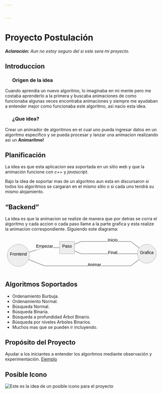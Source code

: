 ```yaml
---


---
```


<h1 id="proyecto-postulación">Proyecto Postulación</h1>
<p><em><strong>Aclaración:</strong>  Aun no estoy seguro del si este sera mi proyecto.</em></p>
<h2 id="introduccion">Introduccion</h2>
<h3 id="origen-de-la-idea">&nbsp;&nbsp;&nbsp;&nbsp;&nbsp; Origen de la idea</h3>
<p>Cuando aprendia un nuevo algoritmo, lo imaginaba en mi mente pero me costaba aprenderlo a la primera y buscaba animaciones de como funcionaba algunas veces encontraba animaciones y siempre me ayudaban a entender mejor como funcionaba este algoritmo, asi nacio esta idea.</p>
<h3 id="¿que-idea">&nbsp;&nbsp;&nbsp;&nbsp;&nbsp; ¿Que idea?</h3>
<p>Crear un animador de algoritmos en el cual uno pueda ingresar datos en un algoritmo especifico y se pueda procesar y lanzar una animacion realizando asi un <strong>Animaritmo!</strong></p>
<h2 id="planificación">Planificación</h2>
<p>La idea es que esta aplicacion sea soportada en un sitio web y que la animación funcione con <em>c++</em> y <em>javascript</em>.</p>
<p>Bajo la idea de soportar mas de un algoritmo aun esta en discursaron si todos los algoritmos se cargaran en el mismo sitio o si cada uno tendrá su mismo alojamiento.</p>
<h2 id="backend">“Backend”</h2>
<p>La idea es que la animacion se realize de manera que por detras se corra el algoritmo y cada accion o cada paso llame a la parte grafica y esta realize la animacion correspondiente. SIguiendo este diagrama:</p>
<pre class=" language-mermaid"><svg id="mermaid-svg-0ZXWZYZqIeMjI31Y" width="100%" xmlns="http://www.w3.org/2000/svg" xmlns:xlink="http://www.w3.org/1999/xlink" height="135.2916488647461" style="max-width: 580.1666870117188px;" viewBox="0 0 580.1666870117188 135.2916488647461"><style>#mermaid-svg-0ZXWZYZqIeMjI31Y{font-family:"trebuchet ms",verdana,arial,sans-serif;font-size:16px;fill:#000000;}#mermaid-svg-0ZXWZYZqIeMjI31Y .error-icon{fill:#552222;}#mermaid-svg-0ZXWZYZqIeMjI31Y .error-text{fill:#552222;stroke:#552222;}#mermaid-svg-0ZXWZYZqIeMjI31Y .edge-thickness-normal{stroke-width:2px;}#mermaid-svg-0ZXWZYZqIeMjI31Y .edge-thickness-thick{stroke-width:3.5px;}#mermaid-svg-0ZXWZYZqIeMjI31Y .edge-pattern-solid{stroke-dasharray:0;}#mermaid-svg-0ZXWZYZqIeMjI31Y .edge-pattern-dashed{stroke-dasharray:3;}#mermaid-svg-0ZXWZYZqIeMjI31Y .edge-pattern-dotted{stroke-dasharray:2;}#mermaid-svg-0ZXWZYZqIeMjI31Y .marker{fill:#666;stroke:#666;}#mermaid-svg-0ZXWZYZqIeMjI31Y .marker.cross{stroke:#666;}#mermaid-svg-0ZXWZYZqIeMjI31Y svg{font-family:"trebuchet ms",verdana,arial,sans-serif;font-size:16px;}#mermaid-svg-0ZXWZYZqIeMjI31Y .label{font-family:"trebuchet ms",verdana,arial,sans-serif;color:#000000;}#mermaid-svg-0ZXWZYZqIeMjI31Y .cluster-label text{fill:#333;}#mermaid-svg-0ZXWZYZqIeMjI31Y .cluster-label span{color:#333;}#mermaid-svg-0ZXWZYZqIeMjI31Y .label text,#mermaid-svg-0ZXWZYZqIeMjI31Y span{fill:#000000;color:#000000;}#mermaid-svg-0ZXWZYZqIeMjI31Y .node rect,#mermaid-svg-0ZXWZYZqIeMjI31Y .node circle,#mermaid-svg-0ZXWZYZqIeMjI31Y .node ellipse,#mermaid-svg-0ZXWZYZqIeMjI31Y .node polygon,#mermaid-svg-0ZXWZYZqIeMjI31Y .node path{fill:#eee;stroke:#999;stroke-width:1px;}#mermaid-svg-0ZXWZYZqIeMjI31Y .node .label{text-align:center;}#mermaid-svg-0ZXWZYZqIeMjI31Y .node.clickable{cursor:pointer;}#mermaid-svg-0ZXWZYZqIeMjI31Y .arrowheadPath{fill:#333333;}#mermaid-svg-0ZXWZYZqIeMjI31Y .edgePath .path{stroke:#666;stroke-width:1.5px;}#mermaid-svg-0ZXWZYZqIeMjI31Y .flowchart-link{stroke:#666;fill:none;}#mermaid-svg-0ZXWZYZqIeMjI31Y .edgeLabel{background-color:white;text-align:center;}#mermaid-svg-0ZXWZYZqIeMjI31Y .edgeLabel rect{opacity:0.5;background-color:white;fill:white;}#mermaid-svg-0ZXWZYZqIeMjI31Y .cluster rect{fill:hsl(210,66.6666666667%,95%);stroke:#26a;stroke-width:1px;}#mermaid-svg-0ZXWZYZqIeMjI31Y .cluster text{fill:#333;}#mermaid-svg-0ZXWZYZqIeMjI31Y .cluster span{color:#333;}#mermaid-svg-0ZXWZYZqIeMjI31Y div.mermaidTooltip{position:absolute;text-align:center;max-width:200px;padding:2px;font-family:"trebuchet ms",verdana,arial,sans-serif;font-size:12px;background:hsl(-160,0%,93.3333333333%);border:1px solid #26a;border-radius:2px;pointer-events:none;z-index:100;}#mermaid-svg-0ZXWZYZqIeMjI31Y:root{--mermaid-font-family:"trebuchet ms",verdana,arial,sans-serif;}#mermaid-svg-0ZXWZYZqIeMjI31Y flowchart{fill:apa;}</style><g><g class="output"><g class="clusters"></g><g class="edgePaths"><g class="edgePath LS-C LE-A" style="opacity: 1;" id="L-C-A"><path class="path" d="M90.33690607424651,62.01933063439446L149.06666564941406,44.71665954589844L206.0833282470703,44.71665954589844" marker-end="url(https://stackedit.io/app#arrowhead578)" style="fill:none"></path><defs><marker id="arrowhead578" viewBox="0 0 10 10" refX="9" refY="5" markerUnits="strokeWidth" markerWidth="8" markerHeight="6" orient="auto"><path d="M 0 0 L 10 5 L 0 10 z" class="arrowheadPath" style="stroke-width: 1px; stroke-dasharray: 1px, 0px;"></path></marker></defs></g><g class="edgePath LS-A LE-B" style="opacity: 1;" id="L-A-B"><path class="path" d="M262.54998779296875,32.328115935385966L287.54998779296875,21.35832977294922L337.8916549682617,21.35832977294922L406.9083251953125,21.35832977294922L450.5833282470703,21.35832977294922L475.5833282470703,21.35832977294922L507.99525014068615,46.26596706439323" marker-end="url(https://stackedit.io/app#arrowhead579)" style="fill:none"></path><defs><marker id="arrowhead579" viewBox="0 0 10 10" refX="9" refY="5" markerUnits="strokeWidth" markerWidth="8" markerHeight="6" orient="auto"><path d="M 0 0 L 10 5 L 0 10 z" class="arrowheadPath" style="stroke-width: 1px; stroke-dasharray: 1px, 0px;"></path></marker></defs></g><g class="edgePath LS-B LE-A" style="opacity: 1;" id="L-B-A"><path class="path" d="M500.5833282470703,68.07498931884766L475.5833282470703,68.07498931884766L450.5833282470703,68.07498931884766L406.9083251953125,68.07498931884766L337.8916549682617,68.07498931884766L287.54998779296875,68.07498931884766L262.54998779296875,57.10520315641091" marker-end="url(https://stackedit.io/app#arrowhead580)" style="fill:none"></path><defs><marker id="arrowhead580" viewBox="0 0 10 10" refX="9" refY="5" markerUnits="strokeWidth" markerWidth="8" markerHeight="6" orient="auto"><path d="M 0 0 L 10 5 L 0 10 z" class="arrowheadPath" style="stroke-width: 1px; stroke-dasharray: 1px, 0px;"></path></marker></defs></g><g class="edgePath LS-B LE-C" style="opacity: 1;" id="L-B-C"><path class="path" d="M507.80146433550453,89.6294950278463L475.5833282470703,113.93331909179688L450.5833282470703,113.93331909179688L406.9083251953125,113.93331909179688L337.8916549682617,113.93331909179688L287.54998779296875,113.93331909179688L234.31665802001953,113.93331909179688L149.06666564941406,113.93331909179688L88.98688886672898,89.64612881321061" marker-end="url(https://stackedit.io/app#arrowhead581)" style="fill:none"></path><defs><marker id="arrowhead581" viewBox="0 0 10 10" refX="9" refY="5" markerUnits="strokeWidth" markerWidth="8" markerHeight="6" orient="auto"><path d="M 0 0 L 10 5 L 0 10 z" class="arrowheadPath" style="stroke-width: 1px; stroke-dasharray: 1px, 0px;"></path></marker></defs></g></g><g class="edgeLabels"><g class="edgeLabel" style="opacity: 1;" transform="translate(149.06666564941406,44.71665954589844)"><g transform="translate(-32.01666259765625,-13.358329772949219)" class="label"><rect rx="0" ry="0" width="64.0333251953125" height="26.716659545898438"></rect><foreignObject width="64.0333251953125" height="26.716659545898438"><div xmlns="http://www.w3.org/1999/xhtml" style="display: inline-block; white-space: nowrap;"><span id="L-L-C-A" class="edgeLabel L-LS-C' L-LE-A">Empezar</span></div></foreignObject></g></g><g class="edgeLabel" style="opacity: 1;" transform="translate(406.9083251953125,21.35832977294922)"><g transform="translate(-18.675003051757812,-13.358329772949219)" class="label"><rect rx="0" ry="0" width="37.350006103515625" height="26.716659545898438"></rect><foreignObject width="37.350006103515625" height="26.716659545898438"><div xmlns="http://www.w3.org/1999/xhtml" style="display: inline-block; white-space: nowrap;"><span id="L-L-A-B" class="edgeLabel L-LS-A' L-LE-B">Inicio</span></div></foreignObject></g></g><g class="edgeLabel" style="opacity: 1;" transform="translate(406.9083251953125,68.07498931884766)"><g transform="translate(-17.333328247070312,-13.358329772949219)" class="label"><rect rx="0" ry="0" width="34.666656494140625" height="26.716659545898438"></rect><foreignObject width="34.666656494140625" height="26.716659545898438"><div xmlns="http://www.w3.org/1999/xhtml" style="display: inline-block; white-space: nowrap;"><span id="L-L-B-A" class="edgeLabel L-LS-B' L-LE-A">Final</span></div></foreignObject></g></g><g class="edgeLabel" style="opacity: 1;" transform="translate(337.8916549682617,113.93331909179688)"><g transform="translate(-25.34166717529297,-13.358329772949219)" class="label"><rect rx="0" ry="0" width="50.68333435058594" height="26.716659545898438"></rect><foreignObject width="50.68333435058594" height="26.716659545898438"><div xmlns="http://www.w3.org/1999/xhtml" style="display: inline-block; white-space: nowrap;"><span id="L-L-B-C" class="edgeLabel L-LS-B' L-LE-C">Animar</span></div></foreignObject></g></g></g><g class="nodes"><g class="node default" style="opacity: 1;" id="flowchart-C-2998" transform="translate(50.025001525878906,73.89582443237305)"><circle x="-42.025001525878906" y="-23.35832977294922" r="42.025001525878906" class="label-container"></circle><g class="label" transform="translate(0,0)"><g transform="translate(-32.025001525878906,-13.358329772949219)"><foreignObject width="64.05000305175781" height="26.716659545898438"><div xmlns="http://www.w3.org/1999/xhtml" style="display: inline-block; white-space: nowrap;">Frontend</div></foreignObject></g></g></g><g class="node default" style="opacity: 1;" id="flowchart-A-2999" transform="translate(234.31665802001953,44.71665954589844)"><rect rx="0" ry="0" x="-28.23332977294922" y="-23.35832977294922" width="56.46665954589844" height="46.71665954589844" class="label-container"></rect><g class="label" transform="translate(0,0)"><g transform="translate(-18.23332977294922,-13.358329772949219)"><foreignObject width="36.46665954589844" height="26.716659545898438"><div xmlns="http://www.w3.org/1999/xhtml" style="display: inline-block; white-space: nowrap;">Paso</div></foreignObject></g></g></g><g class="node default" style="opacity: 1;" id="flowchart-B-3001" transform="translate(536.3749923706055,68.07498931884766)"><circle x="-35.791664123535156" y="-23.35832977294922" r="35.791664123535156" class="label-container"></circle><g class="label" transform="translate(0,0)"><g transform="translate(-25.791664123535156,-13.358329772949219)"><foreignObject width="51.58332824707031" height="26.716659545898438"><div xmlns="http://www.w3.org/1999/xhtml" style="display: inline-block; white-space: nowrap;">Grafica</div></foreignObject></g></g></g></g></g></g></svg></pre>
<h2 id="algoritmos-soportados">Algoritmos Soportados</h2>
<ul>
<li>Ordenamiento Burbuja.</li>
<li>Ordenamiento Normal.</li>
<li>Búsqueda Normal.</li>
<li>Búsqueda Binaria.</li>
<li>Búsqueda a profundidad Árbol Binario.</li>
<li>Búsqueda por niveles Arboles Binarios.</li>
<li>Muchos mas que se pueden ir incluyendo.</li>
</ul>
<h2 id="propósito-del-proyecto">Propósito del Proyecto</h2>
<p>Ayudar a los iniciantes a entender los algoritmos mediante observación y experimentación. <a href="http://lwh.free.fr/pages/algo/tri/tri_bulle_es.html">Ejemplo</a></p>
<h2 id="posible-icono">Posible Icono</h2>
<p><img src="https://lh3.googleusercontent.com/CVLG9zyqTvC_SsVEMCxbHmi38jAmkGEGLkUEklv_mUe6LLTxP_xd6DsIzKg3TbM_F6inyXlG97bcTTu6lLZOmVLAPFIugOPz8Q-b2eOR4rPjiGwvwzEE_OQYwKvuwFisP262EdC_ViCFwpmTA1MnBlPePxbfx0f-X-GobVCY1DLR_1IxaFD9bOVrDNQ62pvvzcZUzt2oi59mDRzzSXIUpWYFL8huUsLQ7tRC3BMHohCDTJdDxX0t7c6oc9QG3Y8Bh9doPhNhalMWN8A_Bype0eqxpFHFu3w8ZQ1C0Xf7T2GiTrxnaJaPWl0sMKIDVcejmPbfp4K3_kcE4Vo4v8WXruhMxfJLIcVbRQq-QwAhjk1E767KCNgH_a9IKlkTAqAz_wU62Ld2kpjE-dIUTOWKVnS2L1kA-ORKFoeTjA31Ugx35NgzB-zDLKpITSh6btdmPdQBpWnFdCaAvQoiQ2k__XCtLexkuZAl9iDnBNkMxYchO4WLtJhiQbjaFWTesfDv-_xMOWnpZirEG7Ps5mdew8uydhBy5KiAmfFXub4BHoQQLYGLbNvRnZk3M_o5i-0kDp-YknAmb0E5xHD7r1ZkC_L08UPSvnya0pVT1gCiSIivMaS8cBt5eAaODkbsUoKL5i8glz0W9hqBLX-a2d25HiiFzELD9wz8_VStdudTY-Fu7wc8mqJlgxpDChg9ePKpajLE3kBIE5qpl9DodqXS9O0=w505-h711-no?authuser=0" alt="Este es la idea de un posible icono para el proyecto"></p>

